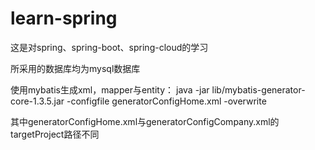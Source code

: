 # learn-spring
这是对spring、spring-boot、spring-cloud的学习

所采用的数据库均为mysql数据库

使用mybatis生成xml，mapper与entity：
java -jar lib/mybatis-generator-core-1.3.5.jar -configfile generatorConfigHome.xml -overwrite

其中generatorConfigHome.xml与generatorConfigCompany.xml的targetProject路径不同
